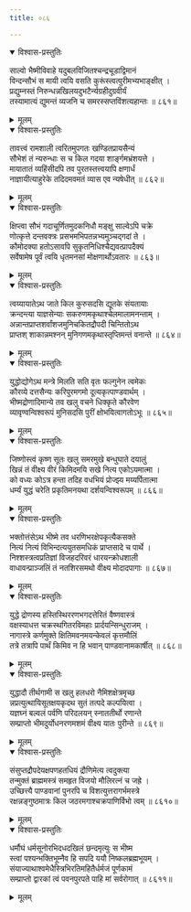 ```yaml
---
title: ०८६

---
```

<div class="audioEmbed"  caption="सीतालक्ष्मी-वाचनम्" src="https://archive.org/download/nArAyaNIyam-shlokawise-audio/086/086_01.mp3"></div>
<details open><summary>विश्वास-प्रस्तुतिः</summary>

साल्वो भैष्मीविवाहे यदुबलविजितश्चन्द्रचूडाद्विमानं  
विन्दन्सौभं स मायी त्वयि वसति कुरूंस्त्वत्पुरीमभ्यभाङ्क्षीत् ।  
प्रद्युम्नस्तं निरुन्धन्नखिलयदुभटैर्न्यग्रहीदुग्रवीर्यं  
तस्यामात्यं द्युमन्तं व्यजनि च समरस्सप्तविंशत्यहान्तः ॥ ८६१॥
</details>
<details><summary>मूलम्</summary>

साल्वो भैष्मीविवाहे यदुबलविजितश्चन्द्रचूडाद्विमानं  
विन्दन्सौभं स मायी त्वयि वसति कुरूंस्त्वत्पुरीमभ्यभाङ्क्षीत् ।  
प्रद्युम्नस्तं निरुन्धन्नखिलयदुभटैर्न्यग्रहीदुग्रवीर्यं  
तस्यामात्यं द्युमन्तं व्यजनि च समरस्सप्तविंशत्यहान्तः ॥ ८६१॥
</details>



<div class="audioEmbed"  caption="सीतालक्ष्मी-वाचनम्" src="https://archive.org/download/nArAyaNIyam-shlokawise-audio/086/086_02.mp3"></div>
<details open><summary>विश्वास-प्रस्तुतिः</summary>

तावत्त्वं रामशाली त्वरितमुपगतः खण्डितप्रायसैन्यं  
सौभेशं तं न्यरुन्धाः स च किल गदया शार्ङ्गमभ्रंशयत्ते ।  
मायातातं व्यहिंसीदपि तव पुरतस्तत्त्वयापि क्षणार्धं  
नाज्ञायीत्याहुरेके तदिदमवमतं व्यास एव न्यषेधीत् ॥ ८६२॥
</details>
<details><summary>मूलम्</summary>

तावत्त्वं रामशाली त्वरितमुपगतः खण्डितप्रायसैन्यं  
सौभेशं तं न्यरुन्धाः स च किल गदया शार्ङ्गमभ्रंशयत्ते ।  
मायातातं व्यहिंसीदपि तव पुरतस्तत्त्वयापि क्षणार्धं  
नाज्ञायीत्याहुरेके तदिदमवमतं व्यास एव न्यषेधीत् ॥ ८६२॥
</details>



<div class="audioEmbed"  caption="सीतालक्ष्मी-वाचनम्" src="https://archive.org/download/nArAyaNIyam-shlokawise-audio/086/086_03.mp3"></div>
<details open><summary>विश्वास-प्रस्तुतिः</summary>

क्षिप्त्वा सौभं गदाचूर्णितमुदकनिधौ मङ्क्षु साल्वेऽपि चक्रे  
णोत्कृत्ते दन्तवक्त्रः प्रसभमभिपतन्नभ्यमुञ्चद्गदां ते ।  
कौमोदक्या हतोऽसावपि सुकृतनिधिश्चैद्यवत्प्रापदैक्यं  
सर्वेषामेष पूर्वं त्वयि धृतमनसां मोक्षणार्थोऽवतारः ॥ ८६३॥
</details>
<details><summary>मूलम्</summary>

क्षिप्त्वा सौभं गदाचूर्णितमुदकनिधौ मङ्क्षु साल्वेऽपि चक्रे  
णोत्कृत्ते दन्तवक्त्रः प्रसभमभिपतन्नभ्यमुञ्चद्गदां ते ।  
कौमोदक्या हतोऽसावपि सुकृतनिधिश्चैद्यवत्प्रापदैक्यं  
सर्वेषामेष पूर्वं त्वयि धृतमनसां मोक्षणार्थोऽवतारः ॥ ८६३॥
</details>



<div class="audioEmbed"  caption="सीतालक्ष्मी-वाचनम्" src="https://archive.org/download/nArAyaNIyam-shlokawise-audio/086/086_04.mp3"></div>
<details open><summary>विश्वास-प्रस्तुतिः</summary>

त्वय्यायातेऽथ जाते किल कुरुसदसि द्यूतके संयतायाः  
क्रन्दन्त्या याज्ञसेन्याः सकरुणमकृथाश्चेलमालामनन्ताम् ।  
अन्नान्तप्राप्तशर्वांशजमुनिचकितद्रौपदी चिन्तितोऽथ  
प्राप्तश् शाकान्नमश्नन् मुनिगणमकृथास्तृप्तिमन्तं वनान्ते ॥ ८६४॥
</details>
<details><summary>मूलम्</summary>

त्वय्यायातेऽथ जाते किल कुरुसदसि द्यूतके संयतायाः  
क्रन्दन्त्या याज्ञसेन्याः सकरुणमकृथाश्चेलमालामनन्ताम् ।  
अन्नान्तप्राप्तशर्वांशजमुनिचकितद्रौपदी चिन्तितोऽथ  
प्राप्तश् शाकान्नमश्नन् मुनिगणमकृथास्तृप्तिमन्तं वनान्ते ॥ ८६४॥
</details>



<div class="audioEmbed"  caption="सीतालक्ष्मी-वाचनम्" src="https://archive.org/download/nArAyaNIyam-shlokawise-audio/086/086_05.mp3"></div>
<details open><summary>विश्वास-प्रस्तुतिः</summary>

युद्धोद्योगेऽथ मन्त्रे मिलति सति वृतः फल्गुनेन त्वमेकः  
कौरव्ये दत्तसैन्यः करिपुरमगमो दूत्यकृत्पाण्डवार्थम् ।  
भीष्मद्रोणादिमान्ये तव खलु वचने धिक्कृते कौरवेण  
व्यावृण्वन्विश्वरूपं मुनिसदसि पुरीं क्षोभयित्वागतोऽभूः ॥ ८६५॥
</details>
<details><summary>मूलम्</summary>

युद्धोद्योगेऽथ मन्त्रे मिलति सति वृतः फल्गुनेन त्वमेकः  
कौरव्ये दत्तसैन्यः करिपुरमगमो दूत्यकृत्पाण्डवार्थम् ।  
भीष्मद्रोणादिमान्ये तव खलु वचने धिक्कृते कौरवेण  
व्यावृण्वन्विश्वरूपं मुनिसदसि पुरीं क्षोभयित्वागतोऽभूः ॥ ८६५॥
</details>



<div class="audioEmbed"  caption="सीतालक्ष्मी-वाचनम्" src="https://archive.org/download/nArAyaNIyam-shlokawise-audio/086/086_06.mp3"></div>
<details open><summary>विश्वास-प्रस्तुतिः</summary>

जिष्णोस्त्वं कृष्ण सूतः खलु समरमुखे बन्धुघाते दयालुं  
खिन्नं तं वीक्ष्य वीरं किमिदमयि सखे नित्य एकोऽयमात्मा ।  
को वध्यः कोऽत्र हन्ता तदिह वधभियं प्रोज्झ्य मय्यर्पितात्मा  
धर्म्यं युद्धं चरेति प्रकृतिमनयथा दर्शयन्विश्वरूपम् ॥ ८६६॥
</details>
<details><summary>मूलम्</summary>

जिष्णोस्त्वं कृष्ण सूतः खलु समरमुखे बन्धुघाते दयालुं  
खिन्नं तं वीक्ष्य वीरं किमिदमयि सखे नित्य एकोऽयमात्मा ।  
को वध्यः कोऽत्र हन्ता तदिह वधभियं प्रोज्झ्य मय्यर्पितात्मा  
धर्म्यं युद्धं चरेति प्रकृतिमनयथा दर्शयन्विश्वरूपम् ॥ ८६६॥
</details>



<div class="audioEmbed"  caption="सीतालक्ष्मी-वाचनम्" src="https://archive.org/download/nArAyaNIyam-shlokawise-audio/086/086_07.mp3"></div>
<details open><summary>विश्वास-प्रस्तुतिः</summary>

भक्तोत्तंसेऽथ भीष्मे तव धरणिभरक्षेपकृत्यैकसक्ते  
नित्यं नित्यं विभिन्दत्ययुतसमधिकं प्राप्तसादे च पार्थे ।  
निश्शस्त्रत्वप्रतिज्ञां विजहदरिवरं धारयन्क्रोधशाली  
वाधावन्प्राञ्जलिं तं नतशिरसमथो वीक्ष्य मोदादपागाः ॥ ८६७॥
</details>
<details><summary>मूलम्</summary>

भक्तोत्तंसेऽथ भीष्मे तव धरणिभरक्षेपकृत्यैकसक्ते  
नित्यं नित्यं विभिन्दत्ययुतसमधिकं प्राप्तसादे च पार्थे ।  
निश्शस्त्रत्वप्रतिज्ञां विजहदरिवरं धारयन्क्रोधशाली  
वाधावन्प्राञ्जलिं तं नतशिरसमथो वीक्ष्य मोदादपागाः ॥ ८६७॥
</details>



<div class="audioEmbed"  caption="सीतालक्ष्मी-वाचनम्" src="https://archive.org/download/nArAyaNIyam-shlokawise-audio/086/086_08.mp3"></div>
<details open><summary>विश्वास-प्रस्तुतिः</summary>

युद्धे द्रोणस्य हस्तिस्थिररणभगदत्तेरितं वैष्णवास्त्रं  
वक्षस्याधत्त चक्रस्थगितरविमहाः प्रार्दयन्सिन्धुराजम् ।  
नागास्त्रे कर्णमुक्ते क्षितिमवनमयन्केवलं कृत्तमौलिं  
तत्रे तत्रापि पार्थं किमिव न हि भवान् पाण्डवानामकार्षीत् ॥ ८६८॥
</details>
<details><summary>मूलम्</summary>

युद्धे द्रोणस्य हस्तिस्थिररणभगदत्तेरितं वैष्णवास्त्रं  
वक्षस्याधत्त चक्रस्थगितरविमहाः प्रार्दयन्सिन्धुराजम् ।  
नागास्त्रे कर्णमुक्ते क्षितिमवनमयन्केवलं कृत्तमौलिं  
तत्रे तत्रापि पार्थं किमिव न हि भवान् पाण्डवानामकार्षीत् ॥ ८६८॥
</details>



<div class="audioEmbed"  caption="सीतालक्ष्मी-वाचनम्" src="https://archive.org/download/nArAyaNIyam-shlokawise-audio/086/086_09.mp3"></div>
<details open><summary>विश्वास-प्रस्तुतिः</summary>

युद्धादौ तीर्थगामी स खलु हलधरो नैमिशक्षेत्रमृच्छ  
न्नप्रत्युत्थायिसूतक्षयकृदथ सुतं तत्पदे कल्पयित्वा ।  
यज्ञघ्नं बल्वलं पर्वणि परिदलयन् स्नाततीर्थो रणान्ते  
सम्प्राप्तो भीमदुर्योधनरणमशमं वीक्ष्य यातः पुरीन्ते ॥ ८६९॥
</details>
<details><summary>मूलम्</summary>

युद्धादौ तीर्थगामी स खलु हलधरो नैमिशक्षेत्रमृच्छ  
न्नप्रत्युत्थायिसूतक्षयकृदथ सुतं तत्पदे कल्पयित्वा ।  
यज्ञघ्नं बल्वलं पर्वणि परिदलयन् स्नाततीर्थो रणान्ते  
सम्प्राप्तो भीमदुर्योधनरणमशमं वीक्ष्य यातः पुरीन्ते ॥ ८६९॥
</details>



<div class="audioEmbed"  caption="सीतालक्ष्मी-वाचनम्" src="https://archive.org/download/nArAyaNIyam-shlokawise-audio/086/086_10.mp3"></div>
<details open><summary>विश्वास-प्रस्तुतिः</summary>

संसुप्तद्रौपदेयक्षपणहतधियं द्रौणिमेत्य त्वदुक्त्या  
तन्मुक्तं ब्राह्ममस्त्रं समहृत विजयो मौलिरत्नं च जह्रे ।  
उच्छित्त्यै पाण्डवानां पुनरपि च विशत्युत्तरागर्भमस्त्रे  
रक्षन्नङ्गुष्ठमात्रः किल जठरमगाश्चक्रपाणिर्विभो त्वम् ॥ ८६१०॥
</details>
<details><summary>मूलम्</summary>

संसुप्तद्रौपदेयक्षपणहतधियं द्रौणिमेत्य त्वदुक्त्या  
तन्मुक्तं ब्राह्ममस्त्रं समहृत विजयो मौलिरत्नं च जह्रे ।  
उच्छित्त्यै पाण्डवानां पुनरपि च विशत्युत्तरागर्भमस्त्रे  
रक्षन्नङ्गुष्ठमात्रः किल जठरमगाश्चक्रपाणिर्विभो त्वम् ॥ ८६१०॥
</details>



<div class="audioEmbed"  caption="सीतालक्ष्मी-वाचनम्" src="https://archive.org/download/nArAyaNIyam-shlokawise-audio/086/086_11.mp3"></div>
<details open><summary>विश्वास-प्रस्तुतिः</summary>

धर्मौघं धर्मसूनोरभिदधदखिलं छन्दमृत्युः स भीष्म  
स्त्वां पश्यन्भक्तिभूम्नैव हि सपदि ययौ निष्कलब्रह्मभूयम् ।  
संयाज्याथाश्वमेधैस्त्रिभिरतिमहितैर्धर्मजं पूर्णकामं  
सम्प्राप्तो द्वारकां त्वं पवनपुरपते पाहि मां सर्वरोगात् ॥ ८६११॥
</details>
<details><summary>मूलम्</summary>

धर्मौघं धर्मसूनोरभिदधदखिलं छन्दमृत्युः स भीष्म  
स्त्वां पश्यन्भक्तिभूम्नैव हि सपदि ययौ निष्कलब्रह्मभूयम् ।  
संयाज्याथाश्वमेधैस्त्रिभिरतिमहितैर्धर्मजं पूर्णकामं  
सम्प्राप्तो द्वारकां त्वं पवनपुरपते पाहि मां सर्वरोगात् ॥ ८६११॥
</details>

